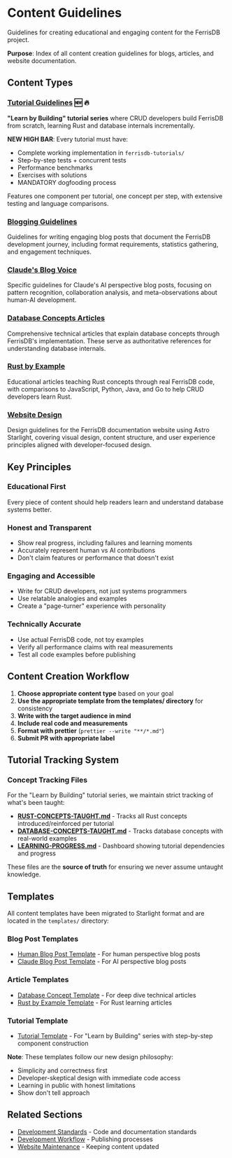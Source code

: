# Content Guidelines

Guidelines for creating educational and engaging content for the FerrisDB project.

**Purpose**: Index of all content creation guidelines for blogs, articles, and website documentation.

## Content Types

### [Tutorial Guidelines](tutorials.md) 🆕 🔥

**"Learn by Building" tutorial series** where CRUD developers build FerrisDB from scratch, learning Rust and database internals incrementally. 

**NEW HIGH BAR**: Every tutorial must have:
- Complete working implementation in `ferrisdb-tutorials/`
- Step-by-step tests + concurrent tests
- Performance benchmarks
- Exercises with solutions
- MANDATORY dogfooding process

Features one component per tutorial, one concept per step, with extensive testing and language comparisons.

### [Blogging Guidelines](blogging.md)

Guidelines for writing engaging blog posts that document the FerrisDB development journey, including format requirements, statistics gathering, and engagement techniques.

### [Claude's Blog Voice](claude-blog-voice.md)

Specific guidelines for Claude's AI perspective blog posts, focusing on pattern recognition, collaboration analysis, and meta-observations about human-AI development.

### [Database Concepts Articles](database-concepts-articles.md)

Comprehensive technical articles that explain database concepts through FerrisDB's implementation. These serve as authoritative references for understanding database internals.

### [Rust by Example](rust-by-example.md)

Educational articles teaching Rust concepts through real FerrisDB code, with comparisons to JavaScript, Python, Java, and Go to help CRUD developers learn Rust.

### [Website Design](website-design-starlight.md)

Design guidelines for the FerrisDB documentation website using Astro Starlight, covering visual design, content structure, and user experience principles aligned with developer-focused design.

## Key Principles

### Educational First

Every piece of content should help readers learn and understand database systems better.

### Honest and Transparent

- Show real progress, including failures and learning moments
- Accurately represent human vs AI contributions
- Don't claim features or performance that doesn't exist

### Engaging and Accessible

- Write for CRUD developers, not just systems programmers
- Use relatable analogies and examples
- Create a "page-turner" experience with personality

### Technically Accurate

- Use actual FerrisDB code, not toy examples
- Verify all performance claims with real measurements
- Test all code examples before publishing

## Content Creation Workflow

1. **Choose appropriate content type** based on your goal
2. **Use the appropriate template from the templates/ directory** for consistency
3. **Write with the target audience in mind**
4. **Include real code and measurements**
5. **Format with prettier** (`prettier --write "**/*.md"`)
6. **Submit PR with appropriate label**

## Tutorial Tracking System

### Concept Tracking Files

For the "Learn by Building" tutorial series, we maintain strict tracking of what's been taught:

- **[RUST-CONCEPTS-TAUGHT.md](RUST-CONCEPTS-TAUGHT.md)** - Tracks all Rust concepts introduced/reinforced per tutorial
- **[DATABASE-CONCEPTS-TAUGHT.md](DATABASE-CONCEPTS-TAUGHT.md)** - Tracks database concepts with real-world examples
- **[LEARNING-PROGRESS.md](LEARNING-PROGRESS.md)** - Dashboard showing tutorial dependencies and progress

These files are the **source of truth** for ensuring we never assume untaught knowledge.

## Templates

All content templates have been migrated to Starlight format and are located in the `templates/` directory:

### Blog Post Templates

- [Human Blog Post Template](templates/blog-post-human.mdx) - For human perspective blog posts
- [Claude Blog Post Template](templates/blog-post-claude.mdx) - For AI perspective blog posts

### Article Templates

- [Database Concept Template](templates/database-concept.mdx) - For deep dive technical articles
- [Rust by Example Template](templates/rust-by-example.mdx) - For Rust learning articles

### Tutorial Template

- [Tutorial Template](templates/tutorial.mdx) - For "Learn by Building" series with step-by-step component construction

**Note**: These templates follow our new design philosophy:

- Simplicity and correctness first
- Developer-skeptical design with immediate code access
- Learning in public with honest limitations
- Show don't tell approach

## Related Sections

- [Development Standards](../development/) - Code and documentation standards
- [Development Workflow](../workflow/) - Publishing processes
- [Website Maintenance](../workflow/website-maintenance.md) - Keeping content updated
